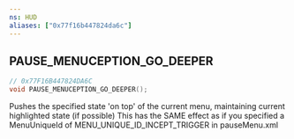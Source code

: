 ```yaml
---
ns: HUD
aliases: ["0x77f16b447824da6c"]
---
```

## PAUSE_MENUCEPTION_GO_DEEPER

```c
// 0x77F16B447824DA6C
void PAUSE_MENUCEPTION_GO_DEEPER();
```

Pushes the specified state 'on top' of the current menu, maintaining current highlighted state (if possible)
This has the SAME effect as if you specified a MenuUniqueId of MENU_UNIQUE_ID_INCEPT_TRIGGER in pauseMenu.xml

